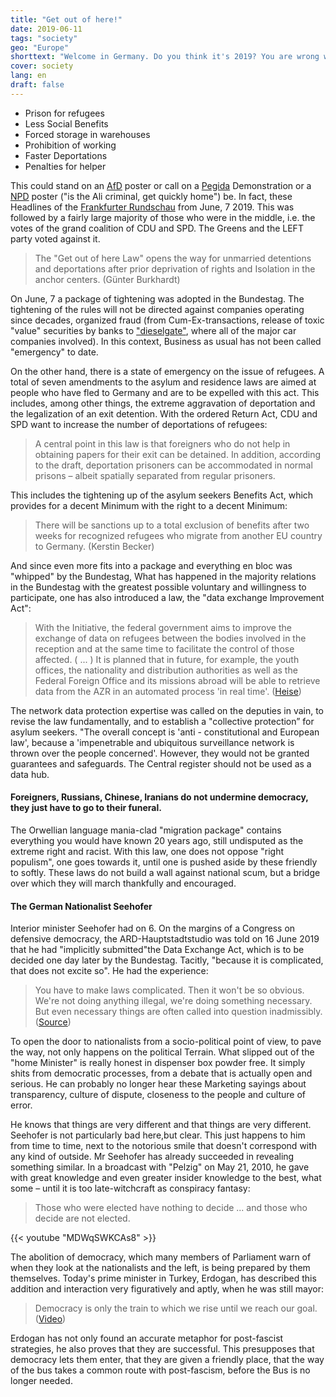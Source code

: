 ```yaml
---
title: "Get out of here!"
date: 2019-06-11
tags: "society"
geo: "Europe"
shorttext: "Welcome in Germany. Do you think it's 2019? You are wrong with such Clowns as Seehofer, Merkel, Nahles we have arrived again in 1940."
cover: society
lang: en
draft: false
---
```


  - Prison for refugees
  - Less Social Benefits
  - Forced storage in warehouses
  - Prohibition of working
  - Faster Deportations
  - Penalties for helper

This could stand on an [AfD](https://en.wikipedia.org/wiki/Alternative_for_Germany "Alternative for Germany") poster or call on a [Pegida](https://en.wikipedia.org/wiki/Pegida "Patriotic Europeans Against the Islamisation of the Occident") Demonstration or a [NPD](https://en.wikipedia.org/wiki/National_Democratic_Party_of_Germany "National Democratic Party of Germany") poster ("is the Ali criminal, get quickly home") be. In fact, these Headlines of the [Frankfurter Rundschau](https://www.fr.de/politik/asylpolitik-jetzt-kommt-hau-ab-gesetz-12356872.html "Asylpolitik: Jetzt kommt das Hau-ab-Gesetz") from June, 7 2019. This was followed by a fairly large majority of those who were in the middle, i.e. the votes of the grand coalition of CDU and SPD. The Greens and the LEFT party voted against it.

> The "Get out of here Law" opens the way for unmarried detentions and deportations after prior deprivation of rights and Isolation in the anchor centers. (Günter Burkhardt)

On June, 7 a package of tightening was adopted in the Bundestag. The tightening of the rules will not be directed against companies operating since decades, organized fraud (from Cum-Ex-transactions, release of toxic "value" securities by banks to ["dieselgate"](https://en.wikipedia.org/wiki/Volkswagen_emissions_scandal "Volkswagen emissions scandal"), where all of the major car companies involved). In this context, Business as usual has not been called "emergency" to date.

On the other hand, there is a state of emergency on the issue of refugees. A total of seven amendments to the asylum and residence laws are aimed at people who have fled to Germany and are to be expelled with this act. This includes, among other things, the extreme aggravation of deportation and the legalization of an exit detention. With the ordered Return Act, CDU and SPD want to increase the number of deportations of refugees:

> A central point in this law is that foreigners who do not help in obtaining papers for their exit can be detained. In addition, according to the draft, deportation prisoners can be accommodated in normal prisons – albeit spatially separated from regular prisoners.

This includes the tightening up of the asylum seekers Benefits Act, which provides for a decent Minimum with the right to a decent Minimum:

> There will be sanctions up to a total exclusion of benefits after two weeks for recognized refugees who migrate from another EU country to Germany. (Kerstin Becker)

And since even more fits into a package and everything en bloc was "whipped" by the Bundestag, What has happened in the majority relations in the Bundestag with the greatest possible voluntary and willingness to participate, one has also introduced a law, the "data exchange Improvement Act":

> With the Initiative, the federal government aims to improve the exchange of data on refugees between the bodies involved in the reception and at the same time to facilitate the control of those affected. ( ... ) It is planned that in future, for example, the youth offices, the nationality and distribution authorities as well as the Federal Foreign Office and its missions abroad will be able to retrieve data from the AZR in an automated process 'in real time'. ([Heise](https://www.heise.de/newsticker/meldung/Datenaustausch-Ueberwachung-von-Fluechtlingen-entzweit-den-Bundestag-4363642.html "Datenaustausch: Überwachung von Flüchtlingen entzweit den Bundestag"))

The network data protection expertise was called on the deputies in vain, to revise the law fundamentally, and to establish a "collective protection” for asylum seekers. "The overall concept is 'anti - constitutional and European law', because a 'impenetrable and ubiquitous surveillance network is thrown over the people concerned'. However, they would not be granted guarantees and safeguards. The Central register should not be used as a data hub.

#### Foreigners, Russians, Chinese, Iranians do not undermine democracy, they just have to go to their funeral.

The Orwellian language mania-clad "migration package" contains everything you would have known 20 years ago, still undisputed as the extreme right and racist. With this law, one does not oppose "right populism", one goes towards it, until one is pushed aside by these friendly to softly. These laws do not build a wall against national scum, but a bridge over which they will march thankfully and encouraged.

#### The German Nationalist Seehofer

Interior minister Seehofer had on 6. On the margins of a Congress on defensive democracy, the ARD-Hauptstadtstudio was told on 16 June 2019 that he had "implicitly submitted"the Data Exchange Act, which is to be decided one day later by the Bundestag. Tacitly, "because it is complicated, that does not excite so". He had the experience:

> You have to make laws complicated. Then it won't be so obvious. We're not doing anything illegal, we're doing something necessary. But even necessary things are often called into question inadmissibly. ([Source](https://www.watson.de/deutschland/politik/629031020-horst-seehofer-diese-saetze-sorgen-fuer-einen-shitstorm "Man muss Gesetze komplizierter machen: Sätze von Seehofer sorgen für einen Shitstorm"))

To open the door to nationalists from a socio-political point of view, to pave the way, not only happens on the political Terrain. What slipped out of the "home Minister" is really honest in dispenser box powder free. It simply shits from democratic processes, from a debate that is actually open and serious. He can probably no longer hear these Marketing sayings about transparency, culture of dispute, closeness to the people and culture of error.

He knows that things are very different and that things are very different. Seehofer is not particularly bad here,but clear. This just happens to him from time to time, next to the notorious smile that doesn't correspond with any kind of outside. Mr Seehofer has already succeeded in revealing something similar. In a broadcast with "Pelzig" on May 21, 2010, he gave with great knowledge and even greater insider knowledge to the best, what some – until it is too late-witchcraft as conspiracy fantasy:

> Those who were elected have nothing to decide ... and those who decide are not elected.

{{< youtube "MDWqSWKCAs8" >}}

The abolition of democracy, which many members of Parliament warn of when they look at the nationalists and the left, is being prepared by them themselves. Today's prime minister in Turkey, Erdogan, has described this addition and interaction very figuratively and aptly, when he was still mayor:

> Democracy is only the train to which we rise until we reach our goal. ([Video](https://www.focus.de/politik/videos/demokratie-ist-nur-der-zug-auf-den-wir-aufsteigen-ein-zitat-erdogans-von-1998-ist-heute-aktueller-denn-je_id_5742865.html "Ein Zitat Erdogans von 1998 ist heute aktueller denn je"))

Erdogan has not only found an accurate metaphor for post-fascist strategies, he also proves that they are successful. This presupposes that democracy lets them enter, that they are given a friendly place, that the way of the bus takes a common route with post-fascism, before the Bus is no longer needed.

